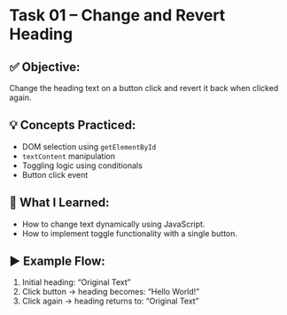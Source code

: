 # Task 01 – Change and Revert Heading

## ✅ Objective:
Change the heading text on a button click and revert it back when clicked again.

## 💡 Concepts Practiced:
- DOM selection using `getElementById`
- `textContent` manipulation
- Toggling logic using conditionals
- Button click event

## 📘 What I Learned:
- How to change text dynamically using JavaScript.
- How to implement toggle functionality with a single button.

## ▶️ Example Flow:
1. Initial heading: “Original Text”
2. Click button → heading becomes: “Hello World!”
3. Click again → heading returns to: “Original Text”
